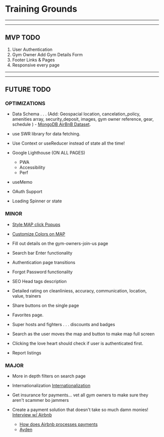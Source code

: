 # Training Grounds

---

---

## MVP TODO

1. User Authentication
2. Gym Owner Add Gym Details Form
3. Footer Links & Pages
4. Responsive every page

---

---

## FUTURE TODO

### OPTIMIZATIONS

- Data Schema . . . (Add: Geospacial location, cancelation_policy, amenities array, security_deposit, images, gym owner reference, gear, schedule ) - [MongoDB AirBnB Dataset](https://docs.atlas.mongodb.com/sample-data/sample-airbnb/).

- use SWR library for data fetching.

- Use Context or useReducer instead of state all the time!

- Google Lighthouse (ON ALL PAGES)

  - PWA
  - Accessibility
  - Perf

- useMemo

- OAuth Support

- Loading Spinner or state

### MINOR

- [Style MAP click Popups](https://visgl.github.io/react-map-gl/docs/api-reference/popup)

- [Customize Colors on MAP](https://studio.mapbox.com/styles/wilderdev/ckuaavva26k8f19qj6etlivy2/edit/#9/40.72/-73.97)

- Fill out details on the gym-owners-join-us page

- Search bar Enter functionality

- Authentication page transitions

- Forgot Password functionality

- SEO Head tags description

- Detailed rating on cleanliniess, accuracy, communication, location, value, trainers

- Share buttons on the single page

- Favorites page.

- Super hosts and fighters . . . discounts and badges

- Search as the user moves the map and button to make map full screen

- Clicking the love heart should check if user is authenticated first.

- Report listings

### MAJOR

- More in depth filters on search page

- Internationalization [Internationalization](https://www.npmjs.com/package/talkr)

- Get insurance for payments... vet all gym owners to make sure they aren't scammer bo jammers

- Create a payment solution that doesn't take so much damn monies! [Interview w/ Airbnb](https://fin.plaid.com/articles/finterview-airbnb-jonathan-golden/)
  - [How does Airbnb processes payments](https://www.rentalrecon.com/host-advice-and-ideas/how-do-airbnb-payments-work/)
  - [Ayden](https://www.adyen.com/pricing)

<!-- For every booking Airbnb charges the guest 6-12% of the booking fee. Moreover Airbnb charges the host 3% for every successful transaction. -->

<!-- Airbnb provides offers, promotional codes and credits to frequent travelers, as well as to hosts -->

<!-- https://bmtoolbox.net/tools/business-model-canvas/ -->
